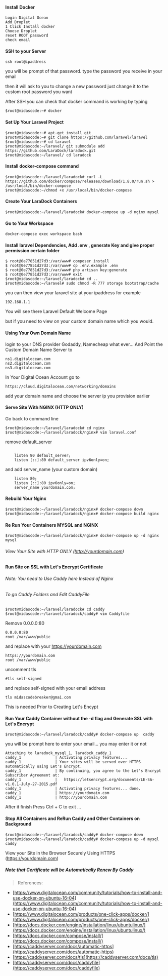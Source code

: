 #### Install Docker
```
Login Digital Ocean
Add Droplet
1 Click Install docker
Choose Droplet
reset ROOT password
check email
```

#### SSH to your Server

```
ssh root@ipaddress
```
you will be prompt of that password.
type the password you receive in your email

then it will ask to you to change a new password
just change it to the custom root password you want

After SSH
you can check that docker command is working by typing 

```
$root@midascode:~# docker
```

#### Set Up Your Laravel Project

```
$root@midascode:~# apt-get install git
$root@midascode:~# git clone https://github.com/laravel/laravel
$root@midascode:~# cd laravel
$root@midascode:~/laravel/ git submodule add https://github.com/LaraDock/laradock.git
$root@midascode:~/laravel/ cd laradock
```

#### Install docker-compose command

```
$root@midascode:~/laravel/laradock# curl -L https://github.com/docker/compose/releases/download/1.8.0/run.sh > /usr/local/bin/docker-compose
$root@midascode:~/chmod +x /usr/local/bin/docker-compose
```

#### Create Your LaraDock Containers

```
$root@midascode:~/laravel/laradock# docker-compose up -d nginx mysql
```

#### Go to Your Workspace

```
docker-compose exec workspace bash
```

#### Install laravel Dependencies, Add .env , generate Key and give proper permission certain folder

```
$ root@0e77851d27d3:/var/www# composer install
$ root@0e77851d27d3:/var/www# cp .env.example .env
$ root@0e77851d27d3:/var/www# php artisan key:generate
$ root@0e77851d27d3:/var/www# exit
$root@midascode:~/laravel/laradock# cd ..
$root@midascode:~/laravel# sudo chmod -R 777 storage bootstrap/cache
```

you can then view your laravel site at your ipaddress
for example
```
192.168.1.1 
```

You will see there Laravel Default Welcome Page

but if you need to view on your custom domain name
which you would.

#### Using Your Own Domain Name
login to your DNS provider
Godaddy, Namecheap what ever...
And Point the Custom Domain Name Server to

```
ns1.digitalocean.com
ns2.digitalocean.com
ns3.digitalocean.com
```
In Your Digital Ocean Account go to 
```
https://cloud.digitalocean.com/networking/domains
```
add your domain name and choose the server ip you provision earlier

#### Serve Site With NGINX (HTTP ONLY)
Go back to command line
```
$root@midascode:~/laravel/laradock# cd nginx
$root@midascode:~/laravel/laradock/nginx# vim laravel.conf
```
remove default_server
```

    listen 80 default_server;
    listen [::]:80 default_server ipv6only=on;

```
 and add server_name (your custom domain)
```
    listen 80;
    listen [::]:80 ipv6only=on;
    server_name yourdomain.com;
```

#### Rebuild Your Nginx
```
$root@midascode:~/laravel/laradock/nginx# docker-compose down
$root@midascode:~/laravel/laradock/nginx# docker-compose build nginx
```

#### Re Run Your Containers MYSQL and NGINX
```
$root@midascode:~/laravel/laradock/nginx# docker-compose up -d nginx mysql
```

###### View Your Site with HTTP ONLY (http://yourdomain.com)

#### Run Site on SSL with Let's Encrypt Certificate

###### Note: You need to Use Caddy here Instead of Nginx

###### To go Caddy Folders and Edit CaddyFile

```
$root@midascode:~/laravel/laradock# cd caddy
$root@midascode:~/laravel/laradock/caddy# vim Caddyfile
```

Remove 0.0.0.0:80 

```
0.0.0.0:80
root /var/www/public
``` 
and replace with your https://yourdomain.com

```
https://yourdomain.com
root /var/www/public
```
uncomment tls 

```
#tls self-signed
```
and replace self-signed with your email address

```
tls midascodebreaker@gmai.com
```
This is needed Prior to Creating Let's Encypt 

####  Run Your  Caddy Container without the -d flag and Generate SSL with Let's Encrypt

```
$root@midascode:~/laravel/laradock/caddy# docker-compose up  caddy
```

you will be prompt here to enter your email... you may enter it or not
```
Attaching to laradock_mysql_1, laradock_caddy_1
caddy_1               | Activating privacy features...
caddy_1               | Your sites will be served over HTTPS automatically using Let's Encrypt.
caddy_1               | By continuing, you agree to the Let's Encrypt Subscriber Agreement at:
caddy_1               |   https://letsencrypt.org/documents/LE-SA-v1.0.1-July-27-2015.pdf
caddy_1               | Activating privacy features... done.
caddy_1               | https://yourdomain.com
caddy_1               | http://yourdomain.com
```

After it finish Press Ctrl + C to exit ...

#### Stop All Containers and ReRun Caddy and Other Containers on Background

```
$root@midascode:~/laravel/laradock/caddy# docker-compose down
$root@midascode:~/laravel/laradock/caddy# docker-compose up -d mysql caddy
```
View your Site in the Browser Securely Using HTTPS (https://yourdomain.com)

##### Note that Certificate will be Automatically Renew By Caddy

>References: 
>
- [https://www.digitalocean.com/community/tutorials/how-to-install-and-use-docker-on-ubuntu-16-04](https://www.digitalocean.com/community/tutorials/how-to-install-and-use-docker-on-ubuntu-16-04)
- [https://www.digitalocean.com/products/one-click-apps/docker/](https://www.digitalocean.com/products/one-click-apps/docker/)
- [https://docs.docker.com/engine/installation/linux/ubuntulinux/](https://docs.docker.com/engine/installation/linux/ubuntulinux/)
- [https://docs.docker.com/compose/install/](https://docs.docker.com/compose/install/)
- [https://caddyserver.com/docs/automatic-https](https://caddyserver.com/docs/automatic-https)
- [https://caddyserver.com/docs/tls](https://caddyserver.com/docs/tls)
- [https://caddyserver.com/docs/caddyfile](https://caddyserver.com/docs/caddyfile)











